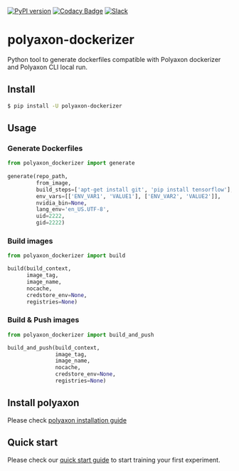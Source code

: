 [![PyPI version](https://badge.fury.io/py/polyaxon-dockerizer.svg)](https://badge.fury.io/py/polyaxon-dockerizer)
[![Codacy Badge](https://api.codacy.com/project/badge/Grade/a33947d729f94f5da7f7390dfeef7f94)](https://www.codacy.com/app/polyaxon/polyaxon-dockerizer?utm_source=github.com&amp;utm_medium=referral&amp;utm_content=polyaxon/polyaxon-dockerizer&amp;utm_campaign=Badge_Grade)
[![Slack](https://img.shields.io/badge/chat-on%20slack-aadada.svg?logo=slack&longCache=true)](https://join.slack.com/t/polyaxon/shared_invite/enQtMzQ0ODc2MDg1ODc0LWY2ZTdkMTNmZjBlZmRmNjQxYmYwMTBiMDZiMWJhODI2ZTk0MDU4Mjg5YzA5M2NhYzc5ZjhiMjczMDllYmQ2MDg)


# polyaxon-dockerizer

Python tool to generate dockerfiles compatible with Polyaxon dockerizer and Polyaxon CLI local run.


## Install

```bash
$ pip install -U polyaxon-dockerizer
```

## Usage

### Generate Dockerfiles

```python
from polyaxon_dockerizer import generate
         
generate(repo_path,
         from_image,
         build_steps=['apt-get install git', 'pip install tensorflow'],
         env_vars=[['ENV_VAR1', 'VALUE1'], ['ENV_VAR2', 'VALUE2']],
         nvidia_bin=None,
         lang_env='en_US.UTF-8',
         uid=2222,
         gid=2222)
```

### Build images

```python
from polyaxon_dockerizer import build

build(build_context,
      image_tag,
      image_name,
      nocache,
      credstore_env=None,
      registries=None)
```


### Build & Push images

```python
from polyaxon_dockerizer import build_and_push

build_and_push(build_context,
               image_tag,
               image_name,
               nocache,
               credstore_env=None,
               registries=None)
```


## Install polyaxon

Please check [polyaxon installation guide](https://docs.polyaxon.com/setup/)


## Quick start

Please check our [quick start guide](https://docs.polyaxon.com/concepts/quick-start/) to start training your first experiment.
